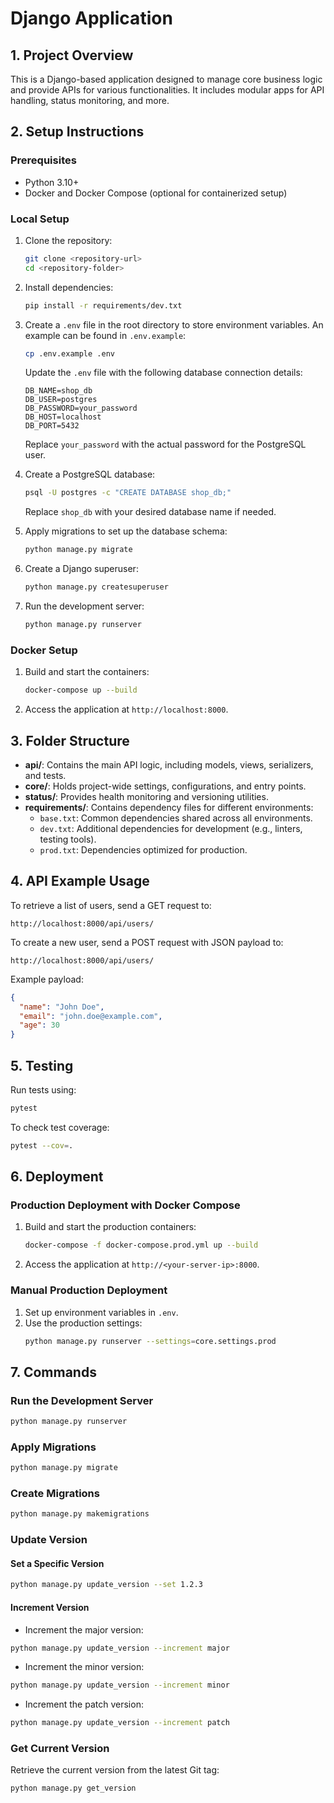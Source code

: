 # Django Application

## 1. Project Overview
This is a Django-based application designed to manage core business logic and provide APIs for various functionalities. It includes modular apps for API handling, status monitoring, and more.

## 2. Setup Instructions
### Prerequisites
- Python 3.10+
- Docker and Docker Compose (optional for containerized setup)

### Local Setup
1. Clone the repository:
   ```bash
   git clone <repository-url>
   cd <repository-folder>
   ```
2. Install dependencies:
   ```bash
   pip install -r requirements/dev.txt
   ```
3. Create a `.env` file in the root directory to store environment variables. An example can be found in `.env.example`:
   ```bash
   cp .env.example .env
   ```
   Update the `.env` file with the following database connection details:
   ```
   DB_NAME=shop_db
   DB_USER=postgres
   DB_PASSWORD=your_password
   DB_HOST=localhost
   DB_PORT=5432
   ```
   Replace `your_password` with the actual password for the PostgreSQL user.

4. Create a PostgreSQL database:
   ```bash
   psql -U postgres -c "CREATE DATABASE shop_db;"
   ```
   Replace `shop_db` with your desired database name if needed.

5. Apply migrations to set up the database schema:
   ```bash
   python manage.py migrate
   ```

6. Create a Django superuser:
   ```bash
   python manage.py createsuperuser
   ```

7. Run the development server:
   ```bash
   python manage.py runserver
   ```

### Docker Setup
1. Build and start the containers:
   ```bash
   docker-compose up --build
   ```
2. Access the application at `http://localhost:8000`.

## 3. Folder Structure
- **api/**: Contains the main API logic, including models, views, serializers, and tests.
- **core/**: Holds project-wide settings, configurations, and entry points.
- **status/**: Provides health monitoring and versioning utilities.
- **requirements/**: Contains dependency files for different environments:
  - `base.txt`: Common dependencies shared across all environments.
  - `dev.txt`: Additional dependencies for development (e.g., linters, testing tools).
  - `prod.txt`: Dependencies optimized for production.

## 4. API Example Usage
To retrieve a list of users, send a GET request to:
```
http://localhost:8000/api/users/
```
To create a new user, send a POST request with JSON payload to:
```
http://localhost:8000/api/users/
```
Example payload:
```json
{
  "name": "John Doe",
  "email": "john.doe@example.com",
  "age": 30
}
```

## 5. Testing
Run tests using:
```bash
pytest
```
To check test coverage:
```bash
pytest --cov=.
```

## 6. Deployment

### Production Deployment with Docker Compose
1. Build and start the production containers:
   ```bash
   docker-compose -f docker-compose.prod.yml up --build
   ```
2. Access the application at `http://<your-server-ip>:8000`.

### Manual Production Deployment
1. Set up environment variables in `.env`.
2. Use the production settings:
   ```bash
   python manage.py runserver --settings=core.settings.prod
   ```

## 7. Commands

### Run the Development Server
```bash
python manage.py runserver
```

### Apply Migrations
```bash
python manage.py migrate
```

### Create Migrations
```bash
python manage.py makemigrations
```

### Update Version

#### Set a Specific Version
```bash
python manage.py update_version --set 1.2.3
```

#### Increment Version
- Increment the major version:
```bash
python manage.py update_version --increment major
```
- Increment the minor version:
```bash
python manage.py update_version --increment minor
```
- Increment the patch version:
```bash
python manage.py update_version --increment patch
```

### Get Current Version

Retrieve the current version from the latest Git tag:
```bash
python manage.py get_version
```